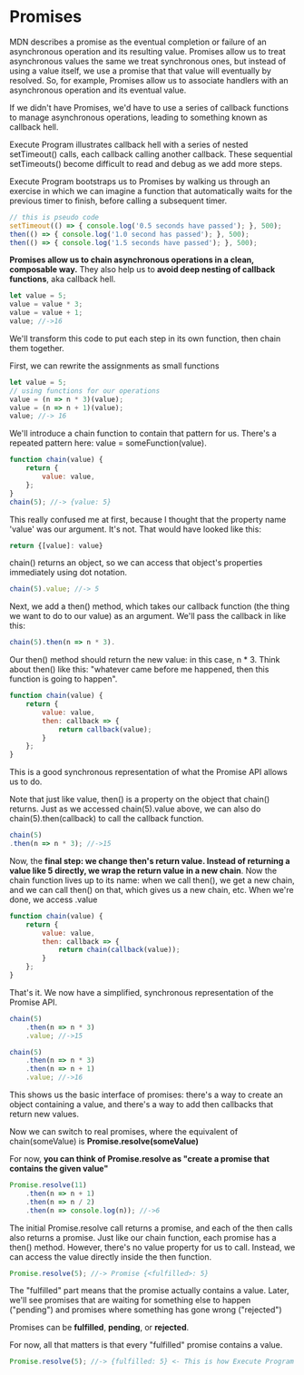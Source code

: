 # Promises

MDN describes a promise as the eventual completion or failure of an asynchronous operation and its resulting value. Promises allow us to treat asynchronous values the same we treat synchronous ones, but instead of using a value itself, we use a promise that that value will eventually by resolved. So, for example, Promises allow us to associate handlers with an asynchronous operation and its eventual value.

If we didn't have Promises, we'd have to use a series of callback functions to manage asynchronous operations, leading to something known as callback hell.

Execute Program illustrates callback hell with a series of nested setTimeout() calls, each callback calling another callback. These sequential setTimeouts() become difficult to read and debug as we add more steps.

Execute Program bootstraps us to Promises by walking us through an exercise in which we can imagine a function that automatically waits for the previous timer to finish, before calling a subsequent timer.

```js
// this is pseudo code
setTimeout(() => { console.log('0.5 seconds have passed'); }, 500);
then(() => { console.log('1.0 second has passed'); }, 500);
then(() => { console.log('1.5 seconds have passed'); }, 500);
```

**Promises allow us to chain asynchronous operations in a clean, composable way.** They also help us to **avoid deep nesting of callback functions**, aka callback hell.

```js
let value = 5;
value = value * 3;
value = value + 1;
value; //->16
```

We'll transform this code to put each step in its own function, then chain them together.

First, we can rewrite the assignments as small functions

```js
let value = 5;
// using functions for our operations
value = (n => n * 3)(value);
value = (n => n + 1)(value);
value; //-> 16
```

We'll introduce a chain function to contain that pattern for us. There's a repeated pattern here: value = someFunction(value).

```js
function chain(value) {
    return {
        value: value,
    };
}
chain(5); //-> {value: 5}
```

This really confused me at first, because I thought that the property name 'value' was our argument. It's not. That would have looked like this:

```js
return {[value]: value}
```

chain() returns an object, so we can access that object's properties immediately using dot notation.

```js
chain(5).value; //-> 5
```

Next, we add a then() method, which takes our callback function (the thing we want to do to our value) as an argument. We'll pass the callback in like this:

```js
chain(5).then(n => n * 3).
```

Our then() method should return the new value: in this case, n * 3. Think about then() like this: "whatever came before me happened, then this function is going to happen".

```js
function chain(value) {
    return {
        value: value,
        then: callback => {
            return callback(value);
        }
    };
}
```

This is a good synchronous representation of what the Promise API allows us to do.

Note that just like value, then() is a property on the object that chain() returns. Just as we accessed chain(5).value above, we can also do chain(5).then(callback) to call the callback function.

```js
chain(5)
.then(n => n * 3); //->15
```

Now, the **final step: we change then's return value. Instead of returning a value like 5 directly, we wrap the return value in a new chain**. Now the chain function lives up to its name: when we call then(), we get a new chain, and we can call then() on that, which gives us a new chain, etc. When we're done, we access .value

```js
function chain(value) {
    return {
        value: value,
        then: callback => {
            return chain(callback(value));
        }
    };
}
```

That's it. We now have a simplified, synchronous representation of the Promise API.

```js
chain(5)
    .then(n => n * 3)
    .value; //->15
```

```js
chain(5)
    .then(n => n * 3)
    .then(n => n + 1)
    .value; //->16
```

This shows us the basic interface of promises: there's a way to create an object containing a value, and there's a way to add then callbacks that return new values.

Now we can switch to real promises, where the equivalent of chain(someValue) is **Promise.resolve(someValue)**

For now, **you can think of Promise.resolve as "create a promise that contains the given value"**

```js
Promise.resolve(11)
    .then(n => n + 1)
    .then(n => n / 2)
    .then(n => console.log(n)); //->6
```

The initial Promise.resolve call returns a promise, and each of the then calls also returns a promise. Just like our chain function, each promise has a then() method. However, there's no value property for us to call. Instead, we can access the value directly inside the then function.

```js
Promise.resolve(5); //-> Promise {<fulfilled>: 5}
```

The "fulfilled" part means that the promise actually contains a value.
Later, we'll see promises that are waiting for something else to happen ("pending") and promises where something has gone wrong ("rejected")

Promises can be **fulfilled**, **pending**, or **rejected**.

For now, all that matters is that every "fulfilled" promise contains a value.

```js
Promise.resolve(5); //-> {fulfilled: 5} <- This is how Execute Program formats fulfilled promises.
```

